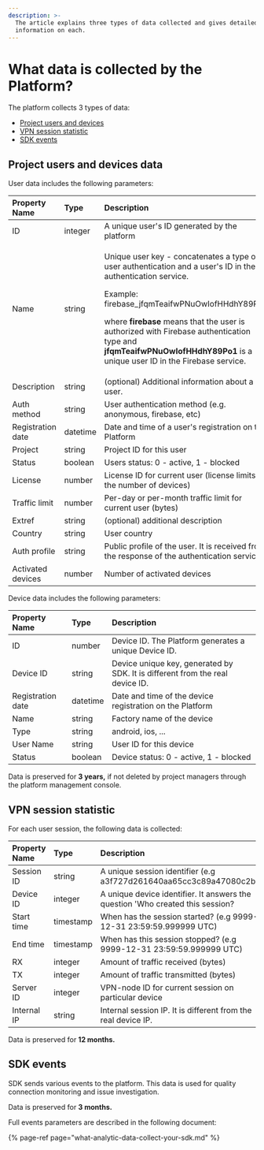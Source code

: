 ```yaml
---
description: >-
  The article explains three types of data collected and gives detailed
  information on each.
---
```


# What data is collected by the Platform?

The platform collects 3 types of data:

* [Project users and devices](what-data-collect-the-platform.md#project-users-and-devices-data)
* [VPN session statistic](what-data-collect-the-platform.md#vpn-session-statistic)
* [SDK events](what-data-collect-the-platform.md#sdk-events)

## Project users and devices data

User data includes the following parameters:

<table>
  <thead>
    <tr>
      <th style="text-align:left"><b>Property Name</b>
      </th>
      <th style="text-align:left"><b>Type</b>
      </th>
      <th style="text-align:left"><b>Description</b>
      </th>
    </tr>
  </thead>
  <tbody>
    <tr>
      <td style="text-align:left">ID</td>
      <td style="text-align:left">integer</td>
      <td style="text-align:left">A unique user&apos;s ID generated by the platform</td>
    </tr>
    <tr>
      <td style="text-align:left">Name</td>
      <td style="text-align:left">string</td>
      <td style="text-align:left">
        <p>Unique user key - concatenates a type of user authentication and a user&apos;s
          ID in the authentication service.</p>
        <p></p>
        <p>Example: firebase_jfqmTeaifwPNuOwIofHHdhY89Po1</p>
        <p></p>
        <p>where<em> </em><b>firebase</b> means that the user is authorized with Firebase
          authentication type and<em> </em><b>jfqmTeaifwPNuOwIofHHdhY89Po1</b> is
          a unique user ID in the Firebase service.</p>
      </td>
    </tr>
    <tr>
      <td style="text-align:left">Description</td>
      <td style="text-align:left">string</td>
      <td style="text-align:left">(optional) Additional information about a user.</td>
    </tr>
    <tr>
      <td style="text-align:left">Auth method</td>
      <td style="text-align:left">string</td>
      <td style="text-align:left">User authentication method (e.g. anonymous, firebase, etc)</td>
    </tr>
    <tr>
      <td style="text-align:left">Registration date</td>
      <td style="text-align:left">datetime</td>
      <td style="text-align:left">Date and time of a user&apos;s registration on the Platform</td>
    </tr>
    <tr>
      <td style="text-align:left">Project</td>
      <td style="text-align:left">string</td>
      <td style="text-align:left">Project ID for this user</td>
    </tr>
    <tr>
      <td style="text-align:left">Status</td>
      <td style="text-align:left">boolean</td>
      <td style="text-align:left">Users status: 0 - active, 1 - blocked</td>
    </tr>
    <tr>
      <td style="text-align:left">License</td>
      <td style="text-align:left">number</td>
      <td style="text-align:left">License ID for current user (license limits the number of devices)</td>
    </tr>
    <tr>
      <td style="text-align:left">Traffic limit</td>
      <td style="text-align:left">number</td>
      <td style="text-align:left">Per-day or per-month traffic limit for current user (bytes)</td>
    </tr>
    <tr>
      <td style="text-align:left">Extref</td>
      <td style="text-align:left">string</td>
      <td style="text-align:left">(optional) additional description</td>
    </tr>
    <tr>
      <td style="text-align:left">Country</td>
      <td style="text-align:left">string</td>
      <td style="text-align:left">User country</td>
    </tr>
    <tr>
      <td style="text-align:left">Auth profile</td>
      <td style="text-align:left">string</td>
      <td style="text-align:left">Public profile of the user. It is received from the response of the authentication
        service.</td>
    </tr>
    <tr>
      <td style="text-align:left">Activated devices</td>
      <td style="text-align:left">number</td>
      <td style="text-align:left">Number of activated devices</td>
    </tr>
  </tbody>
</table>

Device data includes the following parameters:

| **Property Name** | **Type** | **Description** |
| :--- | :--- | :--- |
| ID | number | Device ID. The Platform generates a unique Device ID. |
| Device ID | string | Device unique key, generated by SDK. It is different from the real device ID. |
| Registration date | datetime | Date and time of the device registration on the Platform |
| Name | string | Factory name of the device |
| Type | string | android, ios, ... |
| User Name | string | User ID for this device |
| Status | boolean | Device status: 0 - active, 1 - blocked |

Data is preserved for **3 years,** if not deleted by project managers through the platform management console.

## VPN session statistic

For each user session, the following data is collected:

| **Property Name** | **Type** | **Description** |
| :--- | :--- | :--- |
| Session ID | string | A unique session identifier \(e.g a3f727d261640aa65cc3c89a47080c2b\) |
| Device ID | integer | A unique device identifier. It answers the question 'Who created this session? |
| Start time | timestamp | When has the session started? \(e.g 9999-12-31 23:59:59.999999 UTC\) |
| End time | timestamp | When has this session stopped? \(e.g 9999-12-31 23:59:59.999999 UTC\) |
| RX | integer | Amount of traffic received \(bytes\) |
| TX | integer | Amount of traffic transmitted \(bytes\) |
| Server ID | integer | VPN-node ID for current session on particular device |
| Internal IP | string | Internal session IP. It is different from the real device IP. |

Data is preserved for **12 months.**

## SDK events

SDK sends various events to the platform. This data is used for quality connection monitoring and issue investigation.  

Data is preserved for **3 months.**

Full events parameters are described in the following document:

{% page-ref page="what-analytic-data-collect-your-sdk.md" %}

